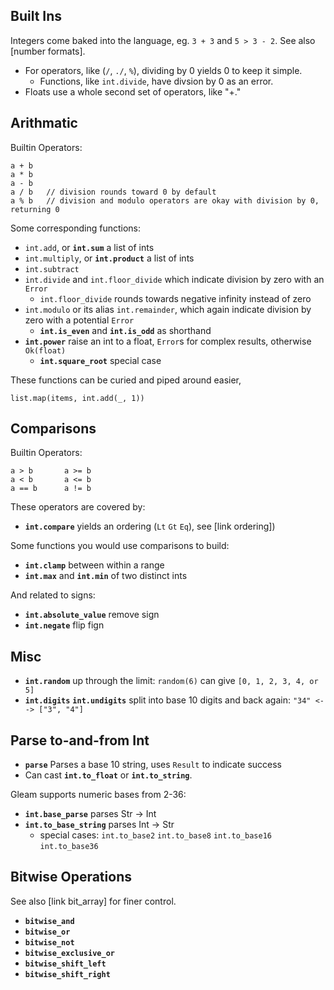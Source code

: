 ## Built Ins

Integers come baked into the language, eg. `3 + 3` and `5 > 3 - 2`. See also [number formats].

- For operators, like (`/`, `./`, `%`), dividing by 0 yields 0 to keep it simple.
  - Functions, like `int.divide`, have divsion by 0 as an error.
- Floats use a whole second set of operators, like "+."

## Arithmatic

Builtin Operators:
```
a + b 
a * b
a - b
a / b   // division rounds toward 0 by default
a % b   // division and modulo operators are okay with division by 0, returning 0
```

Some corresponding functions:

- `int.add`, or **`int.sum`** a list of ints
- `int.multiply`, or **`int.product`** a list of ints
- `int.subtract`
- `int.divide` and `int.floor_divide` which indicate division by zero with an `Error`
  -  `int.floor_divide` rounds towards negative infinity instead of zero
- `int.modulo` or its alias `int.remainder`, which again indicate division by zero with a potential `Error`
  - **`int.is_even`** and **`int.is_odd`** as shorthand 
- **`int.power`** raise an int to a float, `Error`s for complex results, otherwise `Ok(float)`
  - **`int.square_root`** special case

These functions can be curied and piped around easier,
```
list.map(items, int.add(_, 1))
```

## Comparisons

Builtin Operators:
```
a > b       a >= b
a < b       a <= b
a == b      a != b
```

These operators are covered by:
- **`int.compare`** yields an ordering (`Lt` `Gt` `Eq`), see [link ordering])

Some functions you would use comparisons to build:
- **`int.clamp`** between within a range
- **`int.max`** and **`int.min`** of two distinct ints

And related to signs:
- **`int.absolute_value`** remove sign
- **`int.negate`** flip fign

## Misc

- **`int.random`** up through the limit: `random(6)` can give `[0, 1, 2, 3, 4, or 5]`
- **`int.digits`** **`int.undigits`** split into base 10 digits and back again: `"34" <--> ["3", "4"]`

## Parse to-and-from Int

- **`parse`** Parses a base 10 string, uses `Result` to indicate success
- Can cast **`int.to_float`** or **`int.to_string`**.

Gleam supports numeric bases from 2-36:
- **`int.base_parse`** parses Str -> Int
- **`int.to_base_string`** parses Int -> Str
  - special cases: `int.to_base2` `int.to_base8` `int.to_base16` `int.to_base36`


## Bitwise Operations

See also [link bit_array] for finer control.

- **`bitwise_and`**
- **`bitwise_or`**
- **`bitwise_not`**
- **`bitwise_exclusive_or`**
- **`bitwise_shift_left`**
- **`bitwise_shift_right`**
